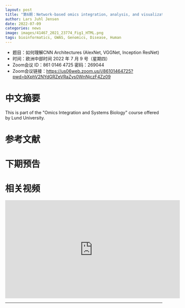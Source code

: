 ```yaml
---
layout: post
title: "第6期：Network-based omics integration, analysis, and visualization"
author: Lars Juhl Jensen
date: 2022-07-09
categories: news
image: images/41467_2021_23774_Fig1_HTML.png
tags: bioinformatics, GWAS, Genomics, Disease, Human
---
```


- 题目：如何理解CNN Architectures (AlexNet, VGGNet, Inception ResNet)
- 时间：欧洲中部时间 2022 年 7 月 9 号（星期四）
- Zoom会议 ID：861 0146 4725 密码：269044 
- Zoom会议链接：https://us06web.zoom.us/j/86101464725?pwd=bXphV2NYdGRZeVRaZys0WnNjczF4Zz09

# 中文摘要

This is part of the "Omics Integration and Systems Biology" course offered by Lund University.

# 参考文献

# 下期预告

# 相关视频

<p align="center">
<iframe width="560" height="315" src="https://www.youtube.com/embed/lLZWYMXsuGM" title="YouTube video player" frameborder="0" allow="accelerometer; autoplay; clipboard-write; encrypted-media; gyroscope; picture-in-picture" allowfullscreen></iframe>
</p>



----


